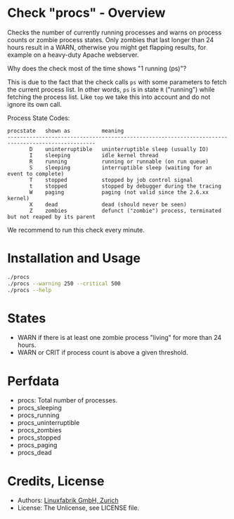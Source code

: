 # Check "procs" - Overview

Checks the number of currently running processes and warns on process counts or zombie process states. Only zombies that last longer than 24 hours result in a WARN, otherwise you might get flapping results, for example on a heavy-duty Apache webserver.

Why does the check most of the time shows "1 running (ps)"?

This is due to the fact that the check calls `ps` with some parameters to fetch the current process list. In other words, `ps` is in state `R` ("running") while fetching the process list.  Like `top` we take this into account and do not ignore its own call.

Process State Codes:

    procstate   shown as          meaning
    --------------------------------------------------------------------------------------------------
           D    uninterruptible   uninterruptible sleep (usually IO)
           I    sleeping          idle kernel thread
           R    running           running or runnable (on run queue)
           S    sleeping          interruptible sleep (waiting for an event to complete)
           T    stopped           stopped by job control signal
           t    stopped           stopped by debugger during the tracing
           W    paging            paging (not valid since the 2.6.xx kernel)
           X    dead              dead (should never be seen)
           Z    zombies           defunct ("zombie") process, terminated but not reaped by its parent

We recommend to run this check every minute.


# Installation and Usage

```bash
./procs
./procs --warning 250 --critical 500
./procs --help
```


# States

* WARN if there is at least one zombie process "living" for more than 24 hours. 
* WARN or CRIT if process count is above a given threshold.


# Perfdata

* procs: Total number of processes.
* procs_sleeping
* procs_running
* procs_uninterruptible
* procs_zombies
* procs_stopped
* procs_paging
* procs_dead


# Credits, License

* Authors: [Linuxfabrik GmbH, Zurich](https://www.linuxfabrik.ch)
* License: The Unlicense, see LICENSE file.